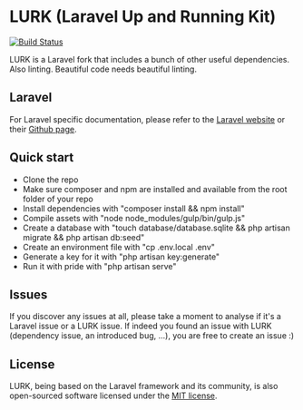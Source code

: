 # LURK (Laravel Up and Running Kit)

[![Build Status](https://travis-ci.org/tiagomapmarques/lurk.svg?branch=lurk)](https://travis-ci.org/tiagomapmarques/lurk)

LURK is a Laravel fork that includes a bunch of other useful dependencies. Also linting. Beautiful code needs beautiful linting.

## Laravel

For Laravel specific documentation, please refer to the [Laravel website](http://laravel.com/docs) or their [Github page](https://github.com/laravel/laravel).

## Quick start
- Clone the repo
- Make sure composer and npm are installed and available from the root folder of your repo
- Install dependencies with "composer install && npm install"
- Compile assets with "node node_modules/gulp/bin/gulp.js"
- Create a database with "touch database/database.sqlite && php artisan migrate && php artisan db:seed"
- Create an environment file with "cp .env.local .env"
- Generate a key for it with "php artisan key:generate"
- Run it with pride with "php artisan serve"

## Issues

If you discover any issues at all, please take a moment to analyse if it's a Laravel issue or a LURK issue. If indeed you found an issue with LURK (dependency issue, an introduced bug, ...), you are free to create an issue :)

## License

LURK, being based on the Laravel framework and its community, is also open-sourced software licensed under the [MIT license](http://opensource.org/licenses/MIT).
